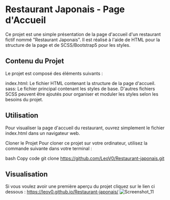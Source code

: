 # Restaurant Japonais - Page d'Accueil
Ce projet est une simple présentation de la page d'accueil d'un restaurant fictif nommé "Restaurant Japonais". Il est réalisé à l'aide de HTML pour la structure de la page et de SCSS/Bootstrap5 pour les styles.

## Contenu du Projet
Le projet est composé des éléments suivants :

index.html: Le fichier HTML contenant la structure de la page d'accueil.
sass: Le fichier principal contenant les styles de base.
D'autres fichiers SCSS peuvent être ajoutés pour organiser et moduler les styles selon les besoins du projet.

## Utilisation
Pour visualiser la page d'accueil du restaurant, ouvrez simplement le fichier index.html dans un navigateur web.

Cloner le Projet
Pour cloner ce projet sur votre ordinateur, utilisez la commande suivante dans votre terminal :

bash
Copy code
git clone https://github.com/LeoV0/Restaurant-japonais.git

## Visualisation
Si vous voulez avoir une première aperçu du projet cliquez sur le lien ci dessous :
https://leov0.github.io/Restaurant-japonais/
![Screenshot_11](https://github.com/LeoV0/Restaurant-japonais/assets/90071559/9fba8558-8452-41fe-bd88-c114ad778879)
